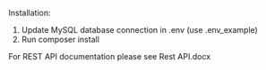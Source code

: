 Installation:

1. Update MySQL database connection in .env (use .env_example)
2. Run composer install

For REST API documentation please see Rest API.docx